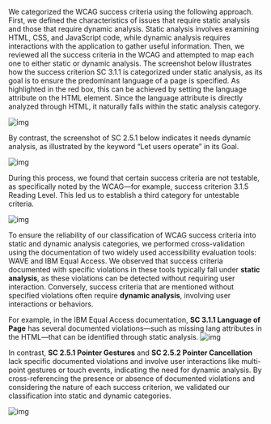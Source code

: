 We categorized the WCAG success criteria using the following approach. First, we defined the characteristics of issues that require static analysis and those that require dynamic analysis. Static analysis involves examining HTML, CSS, and JavaScript code, while dynamic analysis requires interactions with the application to gather useful information. Then, we reviewed all the success criteria in the WCAG and attempted to map each one to either static or dynamic analysis. The screenshot below illustrates how the success criterion SC 3.1.1 is categorized under static analysis, as its goal is to ensure the predominant language of a page is specified. As highlighted in the red box, this can be achieved by setting the language attribute on the HTML element. Since the language attribute is directly analyzed through HTML, it naturally falls within the static analysis category.

![img](https://lh7-rt.googleusercontent.com/docsz/AD_4nXe4HUPv_5Tfx1INfQqSLemKp7p1jHAWlOiY9jOG5WqJy-aLg02J243jdZhDx_wGTH3KvmrdFxotKxahg6KJ1LM5w24ZWAD3KNxz8-wViGtes3tgCY91RqDk1nEkFgYxCsWkqbRVLA?key=mx2ET2eS5ycclHd4oSNJdiI6)



By contrast, the screenshot of SC 2.5.1 below indicates it needs dynamic analysis, as illustrated by the keyword “Let users operate” in its Goal.

![img](https://lh7-rt.googleusercontent.com/docsz/AD_4nXdbPybhfUMbJQbYvucvpiv_dZ_fHIQtS8oYQxrcSiU0xrbVDzG4d_v4INH_y6ICjEH7a0N85b8eVuHQCuQ4VttkkKd6vssfugJv8P4Q5UgZoCWBswTDI00u4PAdS6s9pshteT-DHw?key=mx2ET2eS5ycclHd4oSNJdiI6)



During this process, we found that certain success criteria are not testable, as specifically noted by the WCAG—for example, success criterion 3.1.5 Reading Level. This led us to establish a third category for untestable criteria. 

![img](https://lh7-rt.googleusercontent.com/docsz/AD_4nXd8vT6bGpeadpL-YLZfSwkRl0qu-Ty_eKeR6-w5E51LIfr2lAumSwxVxMGQmhYc2JFErzYhy272FZBsRMri_lR5GFGAHDq1N_35scA5hq45JhWRd_W9LJvolW6cOoxYvPGyC6j7?key=mx2ET2eS5ycclHd4oSNJdiI6)



To ensure the reliability of our classification of WCAG success criteria into static and dynamic analysis categories, we performed cross-validation using the documentation of two widely used accessibility evaluation tools: WAVE and IBM Equal Access. We observed that success criteria documented with specific violations in these tools typically fall under **static analysis**, as these violations can be detected without requiring user interaction. Conversely, success criteria that are mentioned without specified violations often require **dynamic analysis**, involving user interactions or behaviors.

For example, in the IBM Equal Access documentation, **SC 3.1.1 Language of Page** has several documented violations—such as missing lang attributes in the HTML—that can be identified through static analysis. ![img](https://lh7-rt.googleusercontent.com/docsz/AD_4nXcZxZfHAK7yvTzt39fbh51V631uBluqlkRdYy5RZyQs_et1avMDaozqrM3BJ2Cq7g0BC-2tepUjs6wATsCpz8WtpJR0NU0HBKXi55bF9tA_q24IWky64-8WrZhgqCtE6RHWMSKklw?key=mx2ET2eS5ycclHd4oSNJdiI6)



In contrast, **SC 2.5.1 Pointer Gestures** and **SC 2.5.2 Pointer Cancellation** lack specific documented violations and involve user interactions like multi-point gestures or touch events, indicating the need for dynamic analysis. By cross-referencing the presence or absence of documented violations and considering the nature of each success criterion, we validated our classification into static and dynamic categories.

![img](https://lh7-rt.googleusercontent.com/docsz/AD_4nXcpF2f5ax5KzZJ8gDcSUPY-5YP7Mk-rAGxL-spcmvFDaDvGFlvzHSsjyLya0msDfGTLIOdPMcTP_UeAbQknRBIFAJbadT6tAHrLwr2kddZ09BhVwffiJmkyGDm2anxZp2Lkf5DHZg?key=mx2ET2eS5ycclHd4oSNJdiI6)